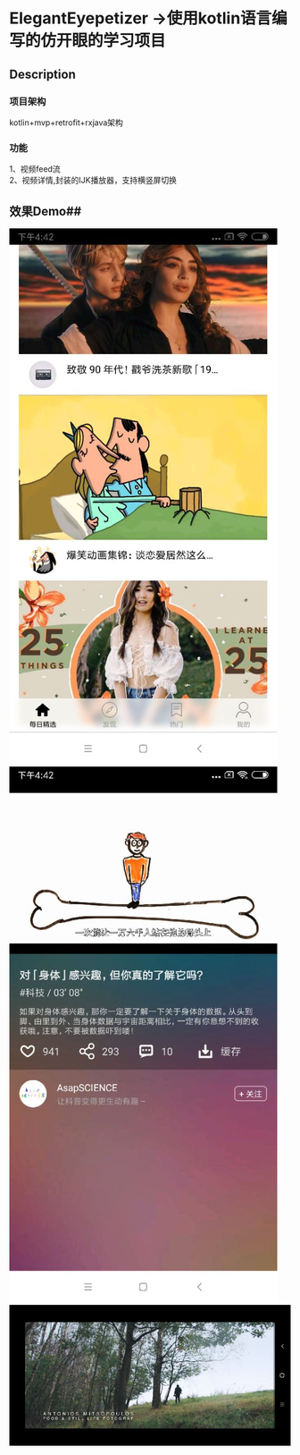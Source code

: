 # ElegantEyepetizer ->使用kotlin语言编写的仿开眼的学习项目
## Description
### 项目架构
kotlin+mvp+retrofit+rxjava架构
### 功能
1、视频feed流
</br>
2、视频详情,封装的IJK播放器，支持横竖屏切换
</br>
## 效果Demo##
![image](https://github.com/wanglg/resource/blob/master/1C2E1E424835747C74A3ACB36998D464.jpg)
![image](https://github.com/wanglg/resource/blob/master/15DDF18C59BB4404BC2ABA5574ABD17C.jpg)
![image](https://github.com/wanglg/resource/blob/master/E800EE6229D21DC4BAB1207A8713DF93.jpg)
